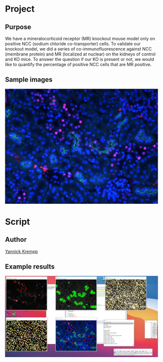 # Project
## Purpose

We have a mineralocorticoid receptor (MR) knockout mouse model only on positive NCC (sodium chloride co-transporter) cells.
To validate our knockout model, we did a series of co-immunofluorescence against NCC (membrane protein) and MR (localized at nuclear) on the kidneys of control and KO mice.
To answer the question if our KO is present or not, we would like to quantify the percentage of positive NCC cells that are MR positive.

## Sample images

![sample image #1 courtesy of Dr Na Li](Test%20images/sample_image.png)

# Script
## Author

[Yannick Krempp](https://github.com/UniversalBuilder)

## Example results

![screenshot of results](Example%20results/sample_results.png)
